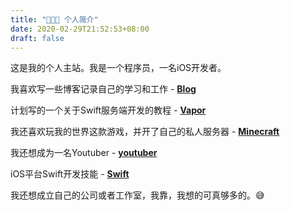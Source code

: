 ```yaml
---
title: "👨🏻‍💻 个人简介"
date: 2020-02-29T21:52:53+08:00
draft: false
---
```


这是我的个人主站。我是一个程序员，一名iOS开发者。

我喜欢写一些博客记录自己的学习和工作 - **[Blog](https://blog.jokerhub.cn)**

计划写的一个关于Swift服务端开发的教程 - **[Vapor](https://vapor.jokerhub.cn)**

我还喜欢玩我的世界这款游戏，并开了自己的私人服务器 - **[Minecraft](https://minecraft.jokerhub.cn)**

我还想成为一名Youtuber - **[youtuber](https://youtuber.jokerhub.cn)**

iOS平台Swift开发技能 - **[Swift](https://swift.jokerhub.cn)**

我还想成立自己的公司或者工作室，我靠，我想的可真够多的。😅